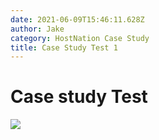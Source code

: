 ```yaml
---
date: 2021-06-09T15:46:11.628Z
author: Jake
category: HostNation Case Study
title: Case Study Test 1
---
```

# Case study Test

![](/assets/hostnation-logo-stacked-charity-no.-1180004.png)